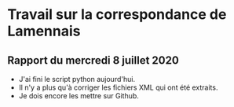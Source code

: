 # Travail sur la correspondance de Lamennais

## Rapport du mercredi 8 juillet 2020

- J'ai fini le script python aujourd'hui.
- Il n'y a plus qu'à corriger les fichiers XML qui ont été extraits.
- Je dois encore les mettre sur Github.